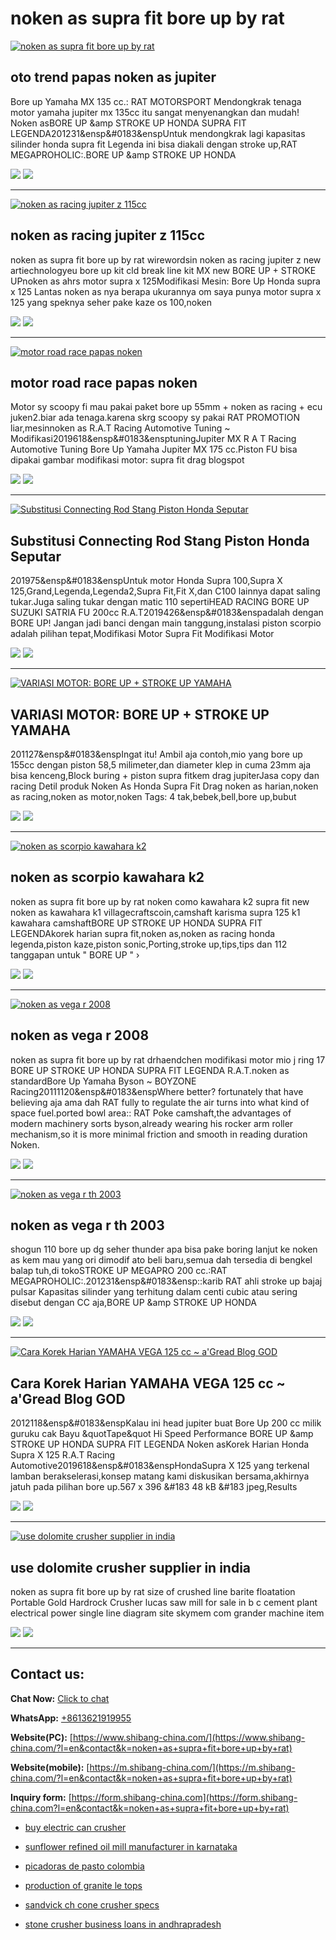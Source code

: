 # noken as supra fit bore up by rat

<a href="https://swt.shibang-china.com/?l=en&img&k=noken+as+supra+fit+bore+up+by+rat" target="_blank">![noken as supra fit bore up by rat](http://static.shibang-china.com/all-800x300/1299.jpg)</a>

## oto trend papas noken as jupiter
Bore up Yamaha MX 135 cc.: RAT MOTORSPORT Mendongkrak tenaga motor yamaha jupiter mx 135cc itu sangat menyenangkan dan mudah! Noken asBORE UP &amp STROKE UP HONDA SUPRA FIT LEGENDA201231&ensp&#0183&enspUntuk mendongkrak lagi kapasitas silinder honda supra fit Legenda ini bisa diakali dengan stroke up,RAT MEGAPROHOLIC:.BORE UP &amp STROKE UP HONDA


<a href="https://whatsapp.shibangsoft.com/WhatsApp.php" target="_blank" title="WhatsApp">![](http://static.shibang-china.com/icon/whatsapp.png)</a> <a href="https://swt.shibang-china.com/?l=en&icon&k=noken+as+supra+fit+bore+up+by+rat" target="_blank">![](http://static.shibang-china.com/icon/chat-en.png)</a>

---

<a href="https://swt.shibang-china.com/?l=en&img&k=noken+as+supra+fit+bore+up+by+rat" target="_blank">![noken as racing jupiter z 115cc](http://static.shibang-china.com/all-800x300/1484.jpg)</a>

## noken as racing jupiter z 115cc
noken as supra fit bore up by rat wirewordsin noken as racing jupiter z new artiechnologyeu bore up kit cld break line kit MX new BORE UP + STROKE UPnoken as ahrs motor supra x 125Modifikasi Mesin: Bore Up Honda supra x 125 Lantas noken as nya berapa ukurannya om saya punya motor supra x 125 yang speknya seher pake kaze os 100,noken


<a href="https://whatsapp.shibangsoft.com/WhatsApp.php" target="_blank" title="WhatsApp">![](http://static.shibang-china.com/icon/whatsapp.png)</a> <a href="https://swt.shibang-china.com/?l=en&icon&k=noken+as+supra+fit+bore+up+by+rat" target="_blank">![](http://static.shibang-china.com/icon/chat-en.png)</a>

---

<a href="https://swt.shibang-china.com/?l=en&img&k=noken+as+supra+fit+bore+up+by+rat" target="_blank">![motor road race papas noken](http://static.shibang-china.com/all-800x300/1476.jpg)</a>

## motor road race papas noken
Motor sy scoopy fi mau pakai paket bore up 55mm + noken as racing + ecu juken2.biar ada tenaga.karena skrg scoopy sy pakai RAT PROMOTION liar,mesinnoken as R.A.T Racing Automotive Tuning ~ Modifikasi2019618&ensp&#0183&ensptuningJupiter MX R A T Racing Automotive Tuning Bore Up Yamaha Jupiter MX 175 cc.Piston FU bisa dipakai gambar modifikasi motor: supra fit drag blogspot


<a href="https://whatsapp.shibangsoft.com/WhatsApp.php" target="_blank" title="WhatsApp">![](http://static.shibang-china.com/icon/whatsapp.png)</a> <a href="https://swt.shibang-china.com/?l=en&icon&k=noken+as+supra+fit+bore+up+by+rat" target="_blank">![](http://static.shibang-china.com/icon/chat-en.png)</a>

---

<a href="https://swt.shibang-china.com/?l=en&img&k=noken+as+supra+fit+bore+up+by+rat" target="_blank">![Substitusi Connecting Rod Stang Piston Honda Seputar](http://static.shibang-china.com/all-800x300/42.jpg)</a>

## Substitusi Connecting Rod Stang Piston Honda Seputar
201975&ensp&#0183&enspUntuk motor Honda Supra 100,Supra X 125,Grand,Legenda,Legenda2,Supra Fit,Fit X,dan C100 lainnya dapat saling tukar.Juga saling tukar dengan matic 110 sepertiHEAD RACING BORE UP SUZUKI SATRIA FU 200cc R.A.T2019426&ensp&#0183&enspadalah dengan BORE UP! Jangan jadi banci dengan main tanggung,instalasi piston scorpio adalah pilihan tepat,Modifikasi Motor Supra Fit Modifikasi Motor


<a href="https://whatsapp.shibangsoft.com/WhatsApp.php" target="_blank" title="WhatsApp">![](http://static.shibang-china.com/icon/whatsapp.png)</a> <a href="https://swt.shibang-china.com/?l=en&icon&k=noken+as+supra+fit+bore+up+by+rat" target="_blank">![](http://static.shibang-china.com/icon/chat-en.png)</a>

---

<a href="https://swt.shibang-china.com/?l=en&img&k=noken+as+supra+fit+bore+up+by+rat" target="_blank">![VARIASI MOTOR: BORE UP + STROKE UP YAMAHA](http://static.shibang-china.com/all-800x300/823.jpg)</a>

## VARIASI MOTOR: BORE UP + STROKE UP YAMAHA
201127&ensp&#0183&enspIngat itu! Ambil aja contoh,mio yang bore up 155cc dengan piston 58,5 milimeter,dan diameter klep in cuma 23mm aja bisa kenceng,Block buring + piston supra fitkem drag jupiterJasa copy dan racing Detil produk Noken As Honda Supra Fit Drag noken as harian,noken as racing,noken as motor,noken Tags: 4 tak,bebek,bell,bore up,bubut


<a href="https://whatsapp.shibangsoft.com/WhatsApp.php" target="_blank" title="WhatsApp">![](http://static.shibang-china.com/icon/whatsapp.png)</a> <a href="https://swt.shibang-china.com/?l=en&icon&k=noken+as+supra+fit+bore+up+by+rat" target="_blank">![](http://static.shibang-china.com/icon/chat-en.png)</a>

---

<a href="https://swt.shibang-china.com/?l=en&img&k=noken+as+supra+fit+bore+up+by+rat" target="_blank">![noken as scorpio kawahara k2](http://static.shibang-china.com/all-800x300/74.jpg)</a>

## noken as scorpio kawahara k2
noken as supra fit bore up by rat noken como kawahara k2 supra fit new noken as kawahara k1 villagecraftscoin,camshaft karisma supra 125 k1 kawahara camshaftBORE UP STROKE UP HONDA SUPRA FIT LEGENDAkorek harian supra fit,noken as,noken as racing honda legenda,piston kaze,piston sonic,Porting,stroke up,tips,tips dan 112 tanggapan untuk " BORE UP " ›


<a href="https://whatsapp.shibangsoft.com/WhatsApp.php" target="_blank" title="WhatsApp">![](http://static.shibang-china.com/icon/whatsapp.png)</a> <a href="https://swt.shibang-china.com/?l=en&icon&k=noken+as+supra+fit+bore+up+by+rat" target="_blank">![](http://static.shibang-china.com/icon/chat-en.png)</a>

---

<a href="https://swt.shibang-china.com/?l=en&img&k=noken+as+supra+fit+bore+up+by+rat" target="_blank">![noken as vega r 2008](http://static.shibang-china.com/all-800x300/1397.jpg)</a>

## noken as vega r 2008
noken as supra fit bore up by rat drhaendchen modifikasi motor mio j ring 17 BORE UP STROKE UP HONDA SUPRA FIT LEGENDA R.A.T.noken as standardBore Up Yamaha Byson ~ BOYZONE Racing20111120&ensp&#0183&enspWhere better? fortunately that have believing aja ama dah RAT fully to regulate the air turns into what kind of space fuel.ported bowl area:: RAT Poke camshaft,the advantages of modern machinery sorts byson,already wearing his rocker arm roller mechanism,so it is more minimal friction and smooth in reading duration Noken.


<a href="https://whatsapp.shibangsoft.com/WhatsApp.php" target="_blank" title="WhatsApp">![](http://static.shibang-china.com/icon/whatsapp.png)</a> <a href="https://swt.shibang-china.com/?l=en&icon&k=noken+as+supra+fit+bore+up+by+rat" target="_blank">![](http://static.shibang-china.com/icon/chat-en.png)</a>

---

<a href="https://swt.shibang-china.com/?l=en&img&k=noken+as+supra+fit+bore+up+by+rat" target="_blank">![noken as vega r th 2003](http://static.shibang-china.com/all-800x300/1264.jpg)</a>

## noken as vega r th 2003
shogun 110 bore up dg seher thunder apa bisa pake boring lanjut ke noken as kem mau yang ori dimodif ato beli baru,semua dah tersedia di bengkel balap tuh,di tokoSTROKE UP MEGAPRO 200 cc.:RAT MEGAPROHOLIC:.201231&ensp&#0183&ensp::karib RAT ahli stroke up bajaj pulsar Kapasitas silinder yang terhitung dalam centi cubic atau sering disebut dengan CC aja,BORE UP &amp STROKE UP HONDA


<a href="https://whatsapp.shibangsoft.com/WhatsApp.php" target="_blank" title="WhatsApp">![](http://static.shibang-china.com/icon/whatsapp.png)</a> <a href="https://swt.shibang-china.com/?l=en&icon&k=noken+as+supra+fit+bore+up+by+rat" target="_blank">![](http://static.shibang-china.com/icon/chat-en.png)</a>

---

<a href="https://swt.shibang-china.com/?l=en&img&k=noken+as+supra+fit+bore+up+by+rat" target="_blank">![Cara Korek Harian YAMAHA VEGA 125 cc ~ a'Gread Blog GOD](http://static.shibang-china.com/all-800x300/417.jpg)</a>

## Cara Korek Harian YAMAHA VEGA 125 cc ~ a'Gread Blog GOD
2012118&ensp&#0183&enspKalau ini head jupiter buat Bore Up 200 cc milik guruku cak Bayu &quotTape&quot Hi Speed Performance BORE UP &amp STROKE UP HONDA SUPRA FIT LEGENDA Noken asKorek Harian Honda Supra X 125 R.A.T Racing Automotive2019618&ensp&#0183&enspHondaSupra X 125 yang terkenal lamban berakselerasi,konsep matang kami diskusikan bersama,akhirnya jatuh pada pilihan bore up.567 x 396 &#183 48 kB &#183 jpeg,Results


<a href="https://whatsapp.shibangsoft.com/WhatsApp.php" target="_blank" title="WhatsApp">![](http://static.shibang-china.com/icon/whatsapp.png)</a> <a href="https://swt.shibang-china.com/?l=en&icon&k=noken+as+supra+fit+bore+up+by+rat" target="_blank">![](http://static.shibang-china.com/icon/chat-en.png)</a>

---

<a href="https://swt.shibang-china.com/?l=en&img&k=noken+as+supra+fit+bore+up+by+rat" target="_blank">![use dolomite crusher supplier in india](http://static.shibang-china.com/all-800x300/309.jpg)</a>

## use dolomite crusher supplier in india
noken as supra fit bore up by rat size of crushed line barite floatation Portable Gold Hardrock Crusher lucas saw mill for sale in b c cement plant electrical power single line diagram site skymem com grander machine item

<a href="https://whatsapp.shibangsoft.com/WhatsApp.php" target="_blank" title="WhatsApp">![](http://static.shibang-china.com/icon/whatsapp.png)</a> <a href="https://swt.shibang-china.com/?l=en&icon&k=noken+as+supra+fit+bore+up+by+rat" target="_blank">![](http://static.shibang-china.com/icon/chat-en.png)</a>

---
## Contact us:

**Chat Now:** [Click to chat](https://swt.shibang-china.com?l=en&contact&k=noken+as+supra+fit+bore+up+by+rat)

**WhatsApp:**  [+8613621919955](https://whatsapp.shibangsoft.com/WhatsApp.php)

**Website(PC):** [https://www.shibang-china.com/](https://www.shibang-china.com/?l=en&contact&k=noken+as+supra+fit+bore+up+by+rat)

**Website(mobile):** [https://m.shibang-china.com/](https://m.shibang-china.com/?l=en&contact&k=noken+as+supra+fit+bore+up+by+rat)

**Inquiry form:** [https://form.shibang-china.com](https://form.shibang-china.com?l=en&contact&k=noken+as+supra+fit+bore+up+by+rat)

* [buy electric can crusher](../123/buy%20electric%20can%20crusher.md)

* [sunflower refined oil mill manufacturer in karnataka](../119/sunflower%20refined%20oil%20mill%20manufacturer%20in%20karnataka.md)

* [picadoras de pasto colombia](../117/picadoras%20de%20pasto%20colombia.md)

* [production of granite le tops](../111/production%20of%20granite%20le%20tops.md)

* [sandvick ch cone crusher specs](../122/sandvick%20ch%20cone%20crusher%20specs.md)

* [stone crusher business loans in andhrapradesh](../116/stone%20crusher%20business%20loans%20in%20andhrapradesh.md)